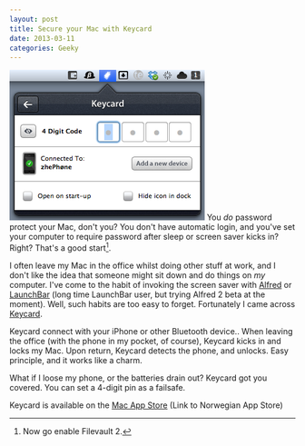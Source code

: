 ```yaml
---
layout: post
title: Secure your Mac with Keycard
date: 2013-03-11
categories: Geeky
---
```


![Image of KeyCard in action](/assets/img/keycard.png "")
You *do* password protect your Mac, don't you? You don't have automatic login, and you've set your computer to require password after sleep or screen saver kicks in? Right? That's a good start[^filevault].

I often leave my Mac in the office whilst doing other stuff at work, and I don't like the idea that someone might sit down and do things on *my* computer. I've come to the habit of invoking the screen saver with [Alfred][alfred] or [LaunchBar][launchbar] (long time LaunchBar user, but trying Alfred 2 beta at the moment). Well, such habits are too easy to forget. Fortunately I came across [Keycard].

Keycard connect with your iPhone or other Bluetooth device.. When leaving the office (with the phone in my pocket, of course), Keycard kicks in and locks my Mac. Upon return, Keycard detects the phone, and unlocks. Easy principle, and it works like a charm.

What if I loose my phone, or the batteries drain out? Keycard got you covered. You can set a 4-digit pin as a failsafe.

Keycard is available on the [Mac App Store][macappstore] (Link to Norwegian App Store)

[alfred]: http://www.alfredapp.com "Alfred App"
[launchbar]: http://www.obdev.at/products/launchbar/index.html "LaunchBar 5"
[keycard]: http://www.keycardapp.com "Keycard"
[macappstore]: https://itunes.apple.com/no/app/keycard/id578513438?mt=12

[^filevault]: Now go enable Filevault 2.

